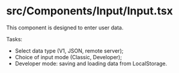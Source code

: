 src/Components/Input/Input.tsx
===
This component is designed to enter user data.

Tasks:

* Select data type (V1, JSON, remote server);
* Choice of input mode (Classic, Developer);
* Developer mode: saving and loading data from LocalStorage.